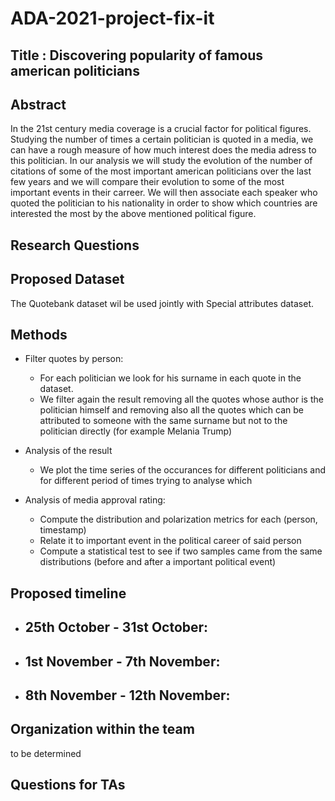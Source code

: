 # ADA-2021-project-fix-it

## Title : Discovering popularity of famous american politicians 

## Abstract

In the 21st century media coverage is a crucial factor for political figures. Studying the number of times a certain politician is quoted in a media, we can have a rough measure of how much interest does the media adress to this politician.
In our analysis we will study the evolution of the number of citations of some of the most important american politicians over the last few years and we will compare their evolution to some of the most important events in their carreer. We will then associate each speaker who quoted the politician to his nationality in order to show which countries are interested the most by the above mentioned political figure.

## Research Questions


## Proposed Dataset

The Quotebank dataset wil be used jointly with Special attributes dataset.

## Methods

* Filter quotes by person:
  - For each politician we look for his surname in each quote in the dataset.
  - We filter again the result removing all the quotes whose author is the politician himself and removing also all the quotes which can be attributed to someone with the same surname but not to the politician directly (for example Melania Trump)
 
* Analysis of the result
  - We plot the time series of the occurances for different politicians and for different period of times trying to analyse which 
  
* Analysis of media approval rating:
  - Compute the distribution and polarization metrics for each (person, timestamp)
  - Relate it to important event in the political career of said person
  - Compute a statistical test to see if two samples came from the same distributions (before and after a important political event)
 

## Proposed timeline

* 25th October - 31st October:
  -

* 1st November - 7th November:
  -

* 8th November - 12th November:
  -


## Organization within the team

to be determined

## Questions for TAs
